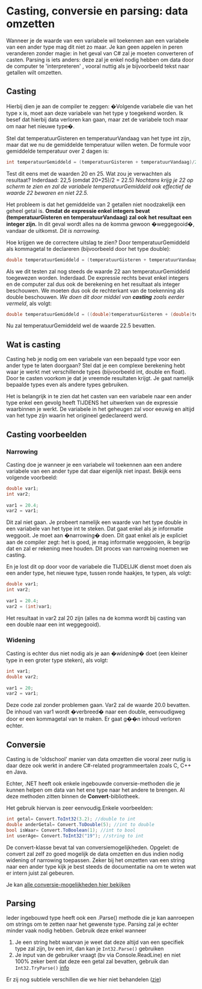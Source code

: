 # Casting, conversie en parsing: data omzetten
Wanneer je de waarde van een variabele wil toekennen aan een variabele van een ander type mag dit niet zo maar. Je kan geen appelen in peren veranderen zonder magie: in het geval van C# zal je moeten converteren of casten.
Parsing is iets anders: deze zal je enkel nodig hebben om data door de computer te 'interpreteren' , vooral nuttig als je bijvoorbeeld tekst naar getallen wilt omzetten. 

## Casting

Hierbij dien je aan de compiler te zeggen: �Volgende variabele die van het type x is, moet aan deze variabele van het type y toegekend worden. Ik besef dat hierbij data verloren kan gaan, maar zet de variabele toch maar om naar het nieuwe type�.

Stel dat temperatuurGisteren en temperatuurVandaag van het type int zijn, maar dat we nu de gemiddelde temperatuur willen weten. De formule voor gemiddelde temperatuur over 2 dagen is:

```csharp
int temperatuurGemiddeld = (temperatuurGisteren + temperatuurVandaag)/2;
```
Test dit eens met de waarden 20 en 25. Wat zou je verwachten als resultaat? Inderdaad: 22,5 (omdat 20+25)/2 = 22.5) *Nochtans krijg je 22 op scherm te zien en zal de variabele temperatuurGemiddeld ook effectief de waarde 22 bewaren en niet 22.5.*

Het probleem is dat het gemiddelde van 2 getallen niet noodzakelijk een geheel getal is. **Omdat de expressie enkel integers bevat (temperatuurGisteren en temperatuurVandaag) zal ook het resultaat een integer zijn.** In dit geval wordt alles na de komma gewoon �weggegooid�, vandaar de uitkomst. *Dit is narrowing.*

Hoe krijgen we de correctere uitslag te zien? Door temperatuurGemiddeld als kommagetal te declareren (bijvoorbeeld door het type double):

```csharp
double temperatuurGemiddeld = (temperatuurGisteren + temperatuurVandaag)/2;
```

Als we dit testen zal nog steeds de waarde 22 aan temperatuurGemiddeld toegewezen worden. Inderdaad. De expressie rechts bevat enkel integers en de computer zal dus ook de berekening en het resultaat als integer beschouwen. We moeten dus ook de rechterkant van de toekenning als double beschouwen. *We doen dit door middel van **casting** zoals eerder vermeld*, als volgt:

```csharp
double temperatuurGemiddeld = ((double)temperatuurGisteren + (double)temperatuurVandaag)/2;
```
Nu zal temperatuurGemiddeld wel de waarde 22.5 bevatten.

## Wat is casting
Casting heb je nodig om een variabele van een bepaald type voor een ander type te laten doorgaan? Stel dat je een complexe berekening hebt waar je werkt met verschillende types (bijvoorbeeld int, double en float). Door te casten voorkom je dat je vreemde resultaten krijgt. Je gaat namelijk bepaalde types even als andere types gebruiken.

Het is belangrijk in te zien dat het casten van een variabele naar een ander type enkel een gevolg heeft TIJDENS het uitwerken van de expressie waarbinnen je werkt. De variabele in het geheugen zal voor eeuwig en altijd van het type zijn waarin het origineel gedeclareerd werd.

## Casting voorbeelden
### Narrowing
Casting doe je wanneer je een variabele wil toekennen aan een andere variabele van een ander type dat daar eigenlijk niet inpast. Bekijk eens volgende voorbeeld:

```csharp
double var1;
int var2;
 
var1 = 20.4;
var2 = var1;
```
Dit zal niet gaan. Je probeert namelijk een waarde van het type double in een variabele van het type int te steken. Dat gaat enkel als je informatie weggooit. Je moet aan �narrowing� doen. Dit gaat enkel als je expliciet aan de compiler zegt: het is goed, je mag informatie weggooien, ik begrijp dat en zal er rekening mee houden. Dit proces van narrowing noemen we casting.

En je lost dit op door voor de variabele die TIJDELIJK dienst moet doen als een ander type, het nieuwe type, tussen ronde haakjes, te typen, als volgt:

```csharp
double var1;
int var2;
 
var1 = 20.4;
var2 = (int)var1;
```
Het resultaat in var2 zal 20 zijn (alles na de komma wordt bij casting van een double naar een int weggegooid).

### Widening
Casting is echter dus niet nodig als je aan *�widening�* doet (een kleiner type in een groter type steken), als volgt:

```csharp
int var1;
double var2;
 
var1 = 20;
var2 = var1;
```

Deze code zal zonder problemen gaan. Var2 zal de waarde 20.0 bevatten. De inhoud van var1 wordt �verbreed� naar een double, eenvoudigweg door er een kommagetal van te maken. Er gaat g��n inhoud verloren echter.

## Conversie
Casting is de 'oldschool' manier van data omzetten die vooral zeer nutig is daar deze ook werkt in andere C#-related programmeertalen zoals C, C++ en Java. 

Echter, .NET heeft ook enkele ingebouwde conversie-methoden die je kunnen helpen om data van het ene type naar het andere te brengen. Al deze methoden zitten binnen de **Convert**-bibliotheek.

Het gebruik hiervan is zeer eenvoudig.Enkele voorbeelden:

```csharp
int getal= Convert.ToInt32(3.2); //double to int
double anderGetal= Convert.ToDouble(5); //int to double
bool isWaar= Convert.ToBoolean(1); //int to bool
int userAge= Convert.ToInt32("19"); //string to int
```

De convert-klasse bevat tal van conversiemogelijkheden. Opgelet: de convert zal zelf zo goed mogelijk de data omzetten en dus indien nodig widening of narrowing toepassen. Zeker bij het omzetten van een string naar een ander type kijk je best steeds de documentatie na om te weten wat er intern juist zal gebeuren.

Je kan [alle conversie-mogelijkheden hier bekijken](https://msdn.microsoft.com/en-us/library/system.convert(v=vs.110).aspx)

## Parsing
Ieder ingebouwd type heeft ook een .Parse() methode die je kan aanroepen om strings om te zetten naar het gewenste type. Parsing zal je echter minder vaak nodig hebben. Gebruik deze enkel wanneer
1. Je een string hebt waarvan je weet dat deze altijd van een specifiek type zal zijn, bv een int, dan kan je ``Int32.Parse()`` gebruiken 
2. Je input van de gebruiker vraagt (bv via Console.ReadLine) en niet 100% zeker bent dat deze een getal zal bevatten, gebruik dan ``Int32.TryParse()`` [info](https://msdn.microsoft.com/en-us/library/f02979c7(v=vs.110).aspx)

Er zij nog subtiele verschillen die we hier niet behandelen ([zie](https://stackoverflow.com/questions/199470/whats-the-main-difference-between-int-parse-and-convert-toint32))